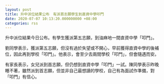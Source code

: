 ```yaml
---
layout: post
title: 升中派位結果公布　有派首志願學生到直資中學叩門
date: 2020-07-07 10:13:20.000000000 +08:00
categories: rss
---
```


升中派位結果今日公布。有學生獲派第五志願，到油麻地一間直資中學「叩門」。

劉同學表示，獲派第五志願，但沒有過於失望或不開心，早前獲得直資中學的後補位，因此再到學校「叩門」。他表示，會至少去兩間學校「叩門」，但會隨遇而安。

有家長表示，女兒派到首志願，但仍想到直資中學「叩門」一試。陳同學表示昨晚睡不著，雖然派到首志願，但並非自己最想讀的學校，自己有為面試作準備，對「叩門」有信心。
